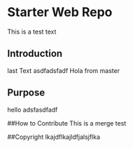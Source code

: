 # Starter Web Repo
This is a test text 

## Introduction
last Text 
asdfadsfadf
Hola from master

## Purpose
hello
adsfasdfadf

##How to Contribute
This is a merge test

##Copyright
lkajdflkajldfjalsjflka